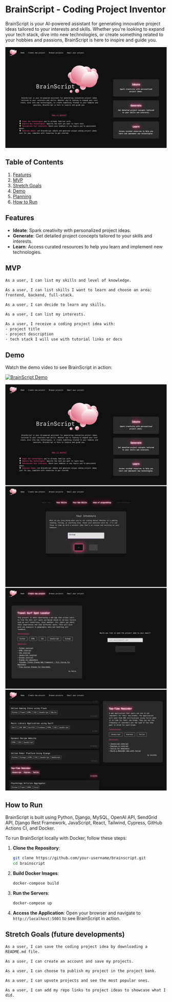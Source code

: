 # BrainScript - Coding Project Inventor

BrainScript is your AI-powered assistant for generating innovative project ideas tailored to your interests and skills. Whether you're looking to expand your tech stack, dive into new technologies, or create something related to your hobbies and passions, BrainScript is here to inspire and guide you.

![screenshot-main-page](/./public/scr1.png)

## Table of Contents
1. [Features](#features)
2. [MVP](#mvp)
3. [Stretch Goals](#stretch-goals)
4. [Demo](#demo)
5. [Planning](#planning)
6. [How to Run](#how-to-run)

## Features
- **Ideate**: Spark creativity with personalized project ideas.
- **Generate**: Get detailed project concepts tailored to your skills and interests.
- **Learn**: Access curated resources to help you learn and implement new technologies.

## MVP
```
As a user, I can list my skills and level of knowledge.
```

```
As a user, I can list skills I want to learn and choose an area: frontend, backend, full-stack.
```

```
As a user, I can decide to learn any skills.
```

```
As a user, I can list my interests.
```

```
As a user, I receive a coding project idea with:
- project title
- project description
- tech stack I will use with tutorial links or docs
```

## Demo
Watch the demo video to see BrainScript in action:

[![BrainScript Demo](https://img.youtube.com/vi/YOUR_VIDEO_ID/0.jpg)]( https://www.youtube.com/watch?v=4aUCI4QcOxw)

![Screenshot](/./public/scr1.png)
![Screenshot](/./public/scr2.png)
![Screenshot](/./public/scr4.png)
![Screenshot](/./public/scr3.png)

## How to Run
BrainScript is built using Python, Django, MySQL, OpenAI API, SendGrid API, Django Rest Framework, JavaScript, React, Tailwind, Cypress, GitHub Actions CI, and Docker.

To run BrainScript locally with Docker, follow these steps:

1. **Clone the Repository**:
    ```sh
    git clone https://github.com/your-username/brainscript.git
    cd brainscript
    ```

2. **Build Docker Images**:
    ```sh
    docker-compose build
    ```

3. **Run the Servers**:
    ```sh
    docker-compose up
    ```

4. **Access the Application**:
    Open your browser and navigate to `http://localhost:5001` to see BrainScript in action.

## Stretch Goals (future developments)
```
As a user, I can save the coding project idea by downloading a README.md file.
```

```
As a user, I can create an account and save my projects.
```

```
As a user, I can choose to publish my project in the project bank.
```

```
As a user, I can upvote projects and see the most popular ones.
```

```
As a user, I can add my repo links to project ideas to showcase what I did.
```
